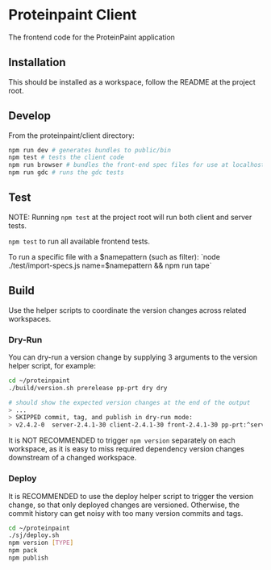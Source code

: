 # Proteinpaint Client

The frontend code for the ProteinPaint application

## Installation

This should be installed as a workspace, follow the README at the project root.

## Develop

From the proteinpaint/client directory:
```bash
npm run dev # generates bundles to public/bin
npm test # tests the client code
npm run browser # bundles the front-end spec files for use at localhost:[port]/testrun.html
npm run gdc # runs the gdc tests
```

## Test

NOTE: Running `npm test` at the project root will run both client and server tests.

`npm test` to run all available frontend tests.

To run a specific file with a $namepattern (such as filter): `node ./test/import-specs.js name=$namepattern && npm run tape`

## Build

Use the helper scripts to coordinate the version changes across related workspaces.

### Dry-Run 

You can dry-run a version change by supplying 3 arguments to the version helper script,
for example:  

```bash
cd ~/proteinpaint
./build/version.sh prerelease pp-prt dry dry

# should show the expected version changes at the end of the output
> ...
> SKIPPED commit, tag, and publish in dry-run mode: 
> v2.4.2-0  server-2.4.1-30 client-2.4.1-30 front-2.4.1-30 pp-prt:^server pp-prt:^front
```

It is NOT RECOMMENDED to trigger `npm version` separately on each workspace, as it is
easy to miss required dependency version changes downstream of a changed workspace.

### Deploy

It is RECOMMENDED to use the deploy helper script to trigger the version change, so
that only deployed changes are versioned. Otherwise, the commit history can get noisy
with too many version commits and tags.

```bash
cd ~/proteinpaint
./sj/deploy.sh 
npm version [TYPE]
npm pack
npm publish
```
